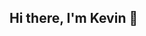 ## Hi there, I'm Kevin 👋

<!--
**kevin-orellana/kevin-orellana** is a ✨ _special_ ✨ repository because its `README.md` (this file) appears on your GitHub profile.
- 🔭 I’m currently working at the AWS Agentic AI team.
-->
